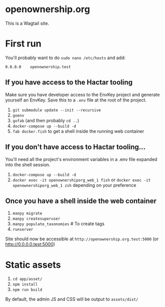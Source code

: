 # openownership.org

This is a Wagtail site.


# First run

You'll probably want to do `sudo nano /etc/hosts` and add:

`0.0.0.0    openownership.test`

## If you have access to the Hactar tooling

Make sure you have developer access to the EnvKey project and generate yourself an EnvKey. Save this to a `.env` file at the root of the project.

1. `git submodule update --init --recursive`
2. `goenv`
3. `gofab` (and then probably `cd ..`)
4. `docker-compose up --build -d`
5. `fab docker.fish` to get a shell inside the running web container


## If you don't have access to Hactar tooling...

You'll need all the project's environment variables in a .env file expanded into the shell session.

1. `docker-compose up --build -d`
2. `docker exec -it openownershiporg_web_1 fish` or `docker exec -it openownershiporg_web_1 zsh` depending on your preference

## Once you have a shell inside the web container

1. `manpy migrate`
2. `manpy createsuperuser`
3. `manpy populate_taxonomies`  # To create tags
3. `runserver`

Site should now be accessible at `http://openownership.org.test:5000` (or http://0.0.0.0.test:5000)


# Static assets

1. `cd app/asset/`
2. `npm install`
3. `npm run build`

By default, the admin JS and CSS will be output to `assets/dist/`
